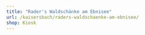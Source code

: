 ```yaml
---
title: "Rader's Waldschänke am Ebnisee"
url: /kaisersbach/raders-waldschaenke-am-ebnisee/
shop: Kiosk
---
```

